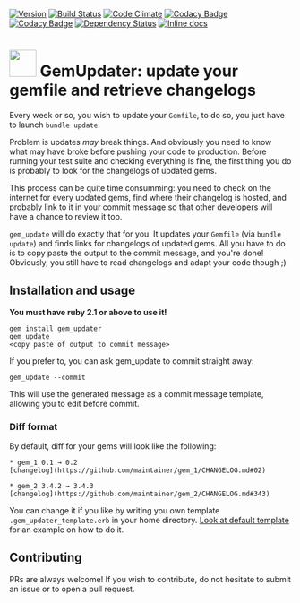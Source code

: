 [![Version     ](https://img.shields.io/gem/v/gem_updater.svg?style=flat)](https://rubygems.org/gems/gem_updater)
[![Build Status](https://img.shields.io/travis/MaximeD/gem_updater/master.svg?style=flat)](https://travis-ci.org/MaximeD/gem_updater)
[![Code Climate](https://img.shields.io/codeclimate/github/MaximeD/gem_updater.svg?style=flat)](https://codeclimate.com/github/MaximeD/gem_updater)
[![Codacy Badge](https://api.codacy.com/project/badge/Grade/d6d4f756ade048bd86624347856da9ea)](https://www.codacy.com/app/MaximeD/gem_updater?utm_source=github.com&amp;utm_medium=referral&amp;utm_content=MaximeD/gem_updater&amp;utm_campaign=Badge_Grade)
[![Codacy Badge](https://api.codacy.com/project/badge/Coverage/d6d4f756ade048bd86624347856da9ea)](https://www.codacy.com/app/MaximeD/gem_updater?utm_source=github.com&amp;utm_medium=referral&amp;utm_content=MaximeD/gem_updater&amp;utm_campaign=Badge_Coverage)
[![Dependency Status](https://gemnasium.com/badges/github.com/MaximeD/gem_updater.svg)](https://gemnasium.com/github.com/MaximeD/gem_updater)
[![Inline docs ](http://inch-ci.org/github/MaximeD/gem_updater.svg?style=flat)](http://inch-ci.org/github/MaximeD/gem_updater)


# <img src="https://cdn.rawgit.com/MaximeD/gem_updater/bff4228f/logo.svg" height="48" width="48"> GemUpdater: update your gemfile and retrieve changelogs

Every week or so, you wish to update your `Gemfile`,
to do so, you just have to launch `bundle update`.

Problem is updates *may* break things.
And obviously you need to know what may have broke before pushing your code to production.
Before running your test suite and checking everything is fine,
the first thing you do is probably to look for the changelogs of updated gems.

This process can be quite time consumming:
you need to check on the internet for every updated gems, find where their changelog is hosted,
and probably link to it in your commit message so that other developers will have a chance
to review it too.

`gem_update` will do exactly that for you.
It updates your `Gemfile` (via `bundle update`) and finds links for changelogs of updated gems.
All you have to do is to copy paste the output to the commit message, and you're done!
Obviously, you still have to read changelogs and adapt your code though ;)

## Installation and usage

**You must have ruby 2.1 or above to use it!**

```
gem install gem_updater
gem_update
<copy paste of output to commit message>
```

If you prefer to, you can ask gem_update to commit straight away:

```
gem_update --commit
```

This will use the generated message as a commit message template, allowing you
to edit before commit.


### Diff format

By default, diff for your gems will look like the following:

```
* gem_1 0.1 → 0.2
[changelog](https://github.com/maintainer/gem_1/CHANGELOG.md#02)

* gem_2 3.4.2 → 3.4.3
[changelog](https://github.com/maintainer/gem_2/CHANGELOG.md#343)
```

You can change it if you like by writing you own template `.gem_updater_template.erb` in your home directory.
[Look at default template](lib/gem_updater_template.erb) for an example on how to do it.

## Contributing

PRs are always welcome!
If you wish to contribute, do not hesitate to submit an issue or to open a pull request.
